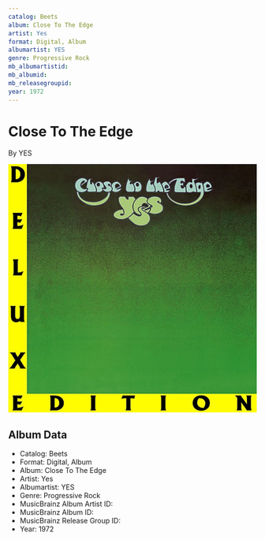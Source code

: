 ```yaml
---
catalog: Beets
album: Close To The Edge
artist: Yes
format: Digital, Album
albumartist: YES
genre: Progressive Rock
mb_albumartistid: 
mb_albumid: 
mb_releasegroupid: 
year: 1972
---
```


# Close To The Edge

By YES

![](../../assets/beetscovers/Yes-Close_To_The_Edge.jpg)

## Album Data

- Catalog: Beets
- Format: Digital, Album
- Album: Close To The Edge
- Artist: Yes
- Albumartist: YES
- Genre: Progressive Rock
- MusicBrainz Album Artist ID: 
- MusicBrainz Album ID: 
- MusicBrainz Release Group ID: 
- Year: 1972

